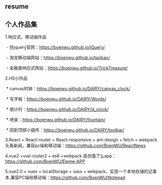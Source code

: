 ## resume

## 个人作品集

1.响应式、移动端作品

  - 仿jquery官网：https://boenwu.github.io/jQuery/
  
  - 淘宝移动端网站：https://boenwu.github.io/taobao/
  
  - 金融类响应式网站：https://boenwu.github.io/TrickTreasure/
  
2.H5小作品

  * canvas时钟：https://boenwu.github.io/DAIRY/canvas_clock/

  * 写字板：https://boenwu.github.io/DAIRY/Words/
  
  * 倒计时：https://boenwu.github.io/DAIRY/d_clock/
  
  * 喷泉：https://boenwu.github.io/DAIRY/fountain/
  
  * 回到顶部小插件：https://boenwu.github.io/DAIRY/toolbar/

3.React + React-router + React-responsive + ant-design + fetch + webpack头条新闻，兼容pc端和移动端：https://github.com/BoenWU/ReactNews

4.vue2 +vue-router2 + es6 +webpack 高仿饿了么app：https://github.com/BoenWU/Eleme-APP

5.vue2.0 + vuex + localStorage + sass + webpack，实现一个本地存储的记事本,兼容PC端和移动端：https://github.com/BoenWU/Notepad
